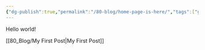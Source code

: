 ```yaml
---
{"dg-publish":true,"permalink":"/80-blog/home-page-is-here/","tags":["gardenEntry"]}
---
```



Hello world!

[[80_Blog/My First Post\|My First Post]]
